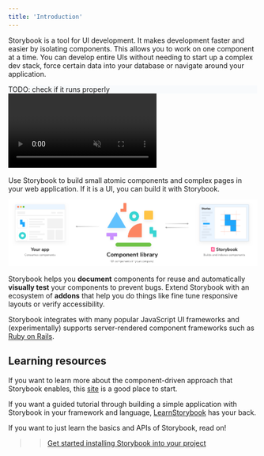 ```yaml
---
title: 'Introduction'
---
```


Storybook is a tool for UI development. It makes development faster and easier by isolating components. This allows you to work on one component at a time. You can develop entire UIs without needing to start up a complex dev stack, force certain data into your database or navigate around your application.

<div style="background-color:#F8FAFC">
 TODO: check if it runs properly
</div>

<video autoPlay muted playsInline loop>
  <source
    src="storybook-hero-video-optimized.mp4"
    type="video/mp4"
  />
</video>

Use Storybook to build small atomic components and complex pages in your web application. If it is a UI, you can build it with Storybook.

![Storybook relationship](./storybook-relationship.png)

Storybook helps you **document** components for reuse and automatically **visually test** your components to prevent bugs. Extend Storybook with an ecosystem of **addons** that help you do things like fine tune responsive layouts or verify accessibility.

Storybook integrates with many popular JavaScript UI frameworks and (experimentally) supports server-rendered component frameworks such as [Ruby on Rails](https://rubyonrails.org/).

## Learning resources

If you want to learn more about the component-driven approach that Storybook enables, this [site](http://componentdriven.org) is a good place to start.

If you want a guided tutorial through building a simple application with Storybook in your framework and language, [LearnStorybook](https://www.learnstorybook.com/) has your back.

If you want to just learn the basics and APIs of Storybook, read on!

> > [Get started installing Storybook into your project](./install.md)
